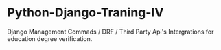 # Python-Django-Traning-IV
Django Management Commads / DRF / Third Party Api's Intergrations for education degree verification.
